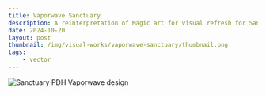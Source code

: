 ```yaml
---
title: Vaporwave Sanctuary
description: A reinterpretation of Magic art for visual refresh for Sanctuary PDH
date: 2024-10-20
layout: post
thumbnail: /img/visual-works/vaporwave-sanctuary/thumbnail.png
tags:
    - vector
---
```


![Sanctuary PDH Vaporwave design](/img/visual-works/vaporwave-sanctuary/playmat.png)